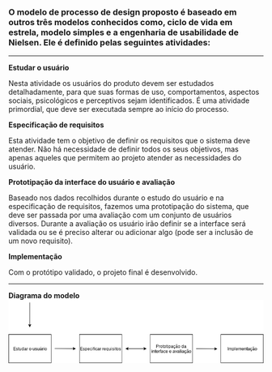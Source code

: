 <h3>O modelo de processo de design proposto é baseado em outros três modelos
conhecidos como, ciclo de vida em estrela, modelo simples e a engenharia de
usabilidade de Nielsen. Ele é definido pelas seguintes atividades:</h3>

<hr>

<b>Estudar o usuário</b>
<p>Nesta atividade os usuários do produto devem ser estudados
detalhadamente, para que suas formas de uso, comportamentos, aspectos sociais,
psicológicos e perceptivos sejam identificados. É uma atividade primordial, que deve
ser executada sempre ao início do processo.<p>

<b>Especificação de requisitos</b>
<p>Esta atividade tem o objetivo de definir os requisitos que o sistema deve
atender. Não há necessidade de definir todos os seus objetivos, mas apenas
aqueles que permitem ao projeto atender as necessidades do usuário.</p>

<b>Prototipação da interface do usuário e avaliação</b>
<p>Baseado nos dados recolhidos durante o estudo do usuário e na
especificação de requisitos, fazemos uma prototipação do sistema, que deve ser
passada por uma avaliação com um conjunto de usuários diversos. Durante a
avaliação os usuário irão definir se a interface será validada ou se é preciso alterar
ou adicionar algo (pode ser a inclusão de um novo requisito).</p>

<b>Implementação</b>
<p>Com o protótipo validado, o projeto final é desenvolvido.</p>

<hr>

<b>Diagrama do modelo</b>
<img src=./diagrama_modelo.png>

